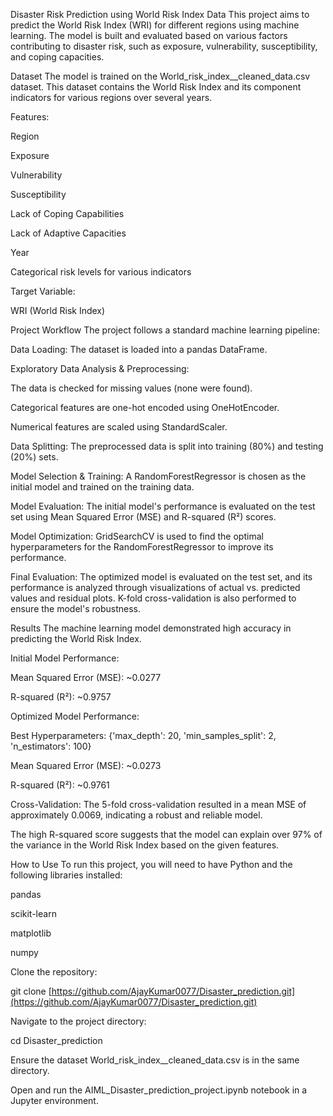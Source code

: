 Disaster Risk Prediction using World Risk Index Data
This project aims to predict the World Risk Index (WRI) for different regions using machine learning. The model is built and evaluated based on various factors contributing to disaster risk, such as exposure, vulnerability, susceptibility, and coping capacities.

Dataset
The model is trained on the World_risk_index__cleaned_data.csv dataset. This dataset contains the World Risk Index and its component indicators for various regions over several years.

Features:

Region

Exposure

Vulnerability

Susceptibility

Lack of Coping Capabilities

Lack of Adaptive Capacities

Year

Categorical risk levels for various indicators

Target Variable:

WRI (World Risk Index)

Project Workflow
The project follows a standard machine learning pipeline:

Data Loading: The dataset is loaded into a pandas DataFrame.

Exploratory Data Analysis & Preprocessing:

The data is checked for missing values (none were found).

Categorical features are one-hot encoded using OneHotEncoder.

Numerical features are scaled using StandardScaler.

Data Splitting: The preprocessed data is split into training (80%) and testing (20%) sets.

Model Selection & Training: A RandomForestRegressor is chosen as the initial model and trained on the training data.

Model Evaluation: The initial model's performance is evaluated on the test set using Mean Squared Error (MSE) and R-squared (R²) scores.

Model Optimization: GridSearchCV is used to find the optimal hyperparameters for the RandomForestRegressor to improve its performance.

Final Evaluation: The optimized model is evaluated on the test set, and its performance is analyzed through visualizations of actual vs. predicted values and residual plots. K-fold cross-validation is also performed to ensure the model's robustness.

Results
The machine learning model demonstrated high accuracy in predicting the World Risk Index.

Initial Model Performance:

Mean Squared Error (MSE): ~0.0277

R-squared (R²): ~0.9757

Optimized Model Performance:

Best Hyperparameters: {'max_depth': 20, 'min_samples_split': 2, 'n_estimators': 100}

Mean Squared Error (MSE): ~0.0273

R-squared (R²): ~0.9761

Cross-Validation: The 5-fold cross-validation resulted in a mean MSE of approximately 0.0069, indicating a robust and reliable model.

The high R-squared score suggests that the model can explain over 97% of the variance in the World Risk Index based on the given features.

How to Use
To run this project, you will need to have Python and the following libraries installed:

pandas

scikit-learn

matplotlib

numpy

Clone the repository:

git clone [https://github.com/AjayKumar0077/Disaster_prediction.git](https://github.com/AjayKumar0077/Disaster_prediction.git)

Navigate to the project directory:

cd Disaster_prediction

Ensure the dataset World_risk_index__cleaned_data.csv is in the same directory.

Open and run the AIML_Disaster_prediction_project.ipynb notebook in a Jupyter environment.
